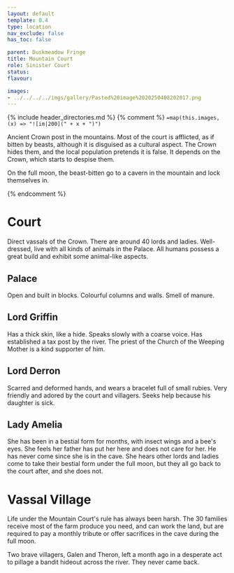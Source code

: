 ```yaml
---
layout: default
template: 0.4
type: location
nav_exclude: false
has_toc: false

parent: Duskmeadow Fringe
title: Mountain Court
role: Sinister Court
status:
flavour: 

images:
- ../../../../imgs/gallery/Pasted%20image%2020250408202017.png
---
```


{% include header_directories.md %}
{% comment %}
`=map(this.images, (x) => "![im|200](" + x + ")")`

Ancient Crown post in the mountains.
Most of the court is afflicted, as if bitten by beasts, although it is disguised as a cultural aspect.
The Crown hides them, and the local population pretends it is false.
It depends on the Crown, which starts to despise them.

On the full moon, the beast-bitten go to a cavern in the mountain and lock themselves in.

{% endcomment %}

# Court

Direct vassals of the Crown.
There are around 40 lords and ladies.
Well-dressed, live with all kinds of animals in the Palace.
All humans possess a great build and exhibit some animal-like aspects.

## Palace

Open and built in blocks.
Colourful columns and walls.
Smell of manure.

## Lord Griffin

Has a thick skin, like a hide.
Speaks slowly with a coarse voice.
Has established a tax post by the river.
The priest of the Church of the Weeping Mother is a kind supporter of him.

## Lord Derron

Scarred and deformed hands, and wears a bracelet full of small rubies.
Very friendly and adored by the court and villagers.
Seeks help because his daughter is sick.

## Lady Amelia

She has been in a bestial form for months, with insect wings and a bee's eyes.
She feels her father has put her here and does not care for her.
He has never come since she is in the cave.
She hears other lords and ladies come to take their bestial form under the full moon, but they all go back to the court after, and she does not.

# Vassal Village

Life under the Mountain Court's rule has always been harsh.
The 30 families receive most of the farm produce you need, and can work the land, but are required to pay a monthly tribute or offer sacrifices in the cave during the full moon.

Two brave villagers, Galen and Theron, left a month ago in a desperate act to pillage a bandit hideout across the river.
They never came back.